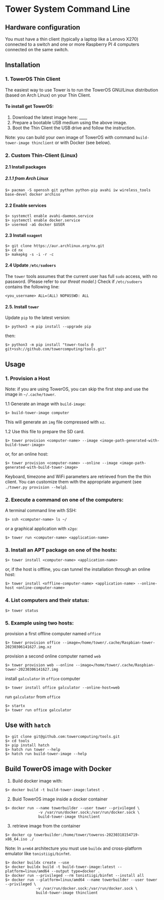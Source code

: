 # Tower System Command Line

## Hardware configuration

You must have a thin client (typically a laptop like a Lenovo X270) connected to a switch and one or more Raspberry PI 4 computers connected on the same switch.

## Installation

### 1. TowerOS Thin Client

The easiest way to use Tower is to run the TowerOS GNU/Linux distribution (based on Arch Linux) on your Thin Client.

#### To install get TowerOS:
1. Download the latest image here: ____
2. Prepare a bootable USB medium using the above image.
3. Boot the Thin Client the USB drive and follow the instruction.

Note: you can build your own image of TowerOS with command `build-tower-image thinclient` or with Docker (see below).

### 2. Custom Thin-Client (Linux)

#### 2.1 Install packages

##### 2.1.1 from Arch Linux
```
$> pacman -S openssh git python python-pip avahi iw wireless_tools base-devel docker archiso
```

#### 2.2 Enable services

```
$> systemctl enable avahi-daemon.service
$> systemctl enable docker.service
$> usermod -aG docker $USER
```

#### 2.3 Install `nxagent`

```
$> git clone https://aur.archlinux.org/nx.git
$> cd nx
$> makepkg -s -i -r -c
```

#### 2.4 Update `/etc/sudoers`

The `tower` tools assumes that the current user has full `sudo` access, with no password. (Please refer to our *threat model*.)
Check if `/etc/sudoers` contains the following line:

```
<you_username> ALL=(ALL) NOPASSWD: ALL
```

#### 2.5. Install `tower`

Update `pip` to the latest version:

```
$> python3 -m pip install --upgrade pip
```

then:

```
$> python3 -m pip install "tower-tools @ git+ssh://github.com/towercomputing/tools.git"
```

## Usage

### 1. Provision a Host

Note: if you are using TowerOS, you can skip the first step and use the image in `~/.cache/tower`.

1.1 Generate an image with `build-image`:

```
$> build-tower-image computer
```

This will generate an `img` file compressed with `xz`.

1.2 Use this file to prepare the SD card.

```
$> tower provision <computer-name> --image <image-path-generated-with-build-tower-image>
```

or, for an online host:

```
$> tower provision <computer-name> --online --image <image-path-generated-with-build-tower-image>
```

Keyboard, timezone and WiFi parameters are retrieved from the the thin client. You can customize them with the appropriate argument (see `./tower.py provision --help`).

### 2. Execute a command on one of the computers:

A terminal command line with SSH:

```
$> ssh <computer-name> ls ~/
```

or a graphical application with `x2go`:

```
$> tower run <computer-name> <application-name>
```

###  3. Install an APT package on one of the hosts:

```
$> tower install <computer-name> <application-name>
```

or, if the host is offline, you can tunnel the installation through an online host:

```
$> tower install <offline-computer-name> <application-name> --online-host <online-computer-name> 
```

### 4. List computers and their status:

```
$> tower status
```

### 5. Example using two hosts:

provision a first offline computer named `office`

```
$> tower provision office --image=/home/tower/.cache/Raspbian-tower-20230306141627.img.xz
```

provision a second online computer named `web`

```
$> tower provision web --online --image=/home/tower/.cache/Raspbian-tower-20230306141627.img
```

install `galculator` in `office` computer

```
$> tower install office galculator --online-host=web
```

run `galculator` from `office`

```
$> startx
$> tower run office galculator
```

## Use with `hatch`

```
$> git clone git@github.com:towercomputing/tools.git
$> cd tools
$> pip install hatch
$> hatch run tower --help
$> hatch run build-tower-image --help
```

## Build TowerOS image with Docker

1. Build docker image with:

```
$> docker build -t build-tower-image:latest .
```

2. Buid TowerOS image inside a docker container 

```
$> docker run --name towerbuilder --user tower --privileged \
               -v /var/run/docker.sock:/var/run/docker.sock \
               build-tower-image thinclient
```

3. retrieve image from the container

```
$> docker cp towerbuilder:/home/tower/toweros-20230318154719-x86_64.iso ./
```

Note: In `arm64` architecture you must use `buildx` and cross-platform emulator like `tonistiigi/binfmt`.

```
$> docker buildx create --use
$> docker buildx build -t build-tower-image:latest --platform=linux/amd64 --output type=docker .
$> docker run --privileged --rm tonistiigi/binfmt --install all
$> docker run --platform=linux/amd64 --name towerbuilder --user tower --privileged \
              -v /var/run/docker.sock:/var/run/docker.sock \
              build-tower-image thinclient
```
